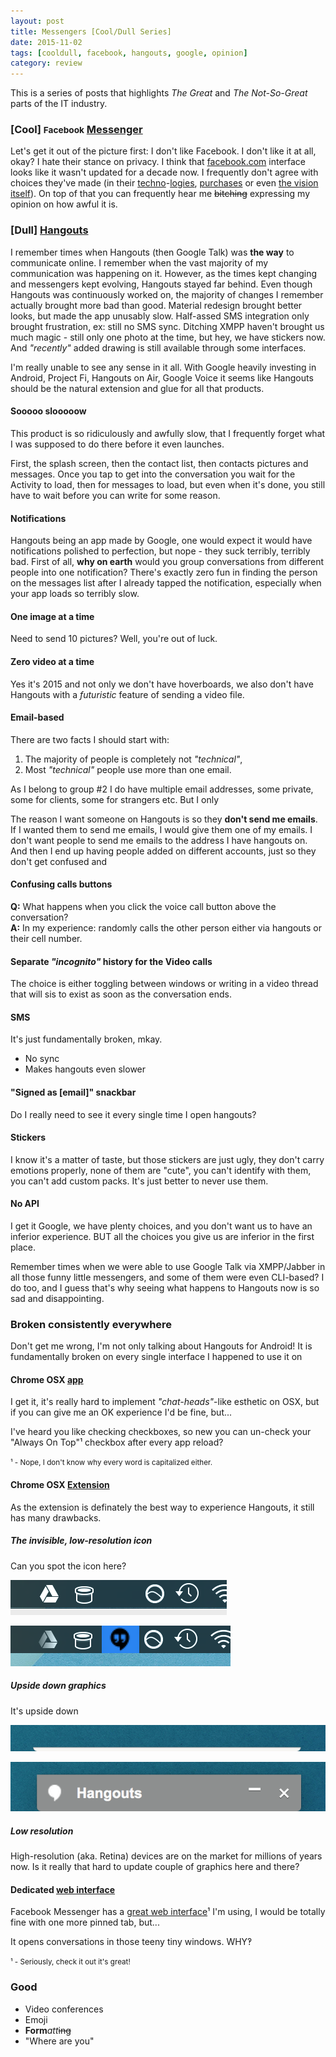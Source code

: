 ```yaml
---
layout: post
title: Messengers [Cool/Dull Series]
date: 2015-11-02
tags: [cooldull, facebook, hangouts, google, opinion]
category: review
---
```


This is a series of posts that highlights _The Great_ and _The Not-So-Great_ parts of the IT industry.

### [Cool] <small>Facebook</small> [Messenger][fb_web] <small>[<i class="mdi mdi-google-play"></i>][fb_play] [<i class="mdi mdi-apple"></i>][fb_apple]</small>

Let's get it out of the picture first: I don't like Facebook. I don't like it at all, okay? I hate their stance on privacy. I think that [facebook.com][fb] interface looks like it wasn't updated for a decade now. I frequently don't agree with choices they've made (in their [techno][hhvm]-[logies][react], [purchases][fb_buys_oculus] or even [the vision itself][fb_privacy]). On top of that you can frequently hear me ~~bitching~~ expressing my opinion on how awful it is.


### [Dull] [Hangouts][hangouts_web] <small>[<i class="mdi mdi-google-play"></i>][hangouts_play] [<i class="mdi mdi-apple"></i>][hangouts_apple] [<i class="mdi mdi-google-chrome"></i>][hangouts_app] [<i class="mdi mdi-google-chrome"></i>][hangouts_ext]</small>

I remember times when Hangouts (then Google Talk) was **the way** to communicate online. I remember when the vast majority of my communication was happening on it. However, as the times kept changing and messengers kept evolving, Hangouts stayed far behind. Even though Hangouts was continuously worked on, the majority of changes I remember actually brought more bad than good. Material redesign brought better looks, but made the app unusably slow. Half-assed SMS integration only brought frustration, ex: still no SMS sync. Ditching XMPP haven't brought us much magic - still only one photo at the time, but hey, we have stickers now. And _"recently"_ added drawing is still available through some interfaces.

I'm really unable to see any sense in it all. With Google heavily investing in Android, Project Fi, Hangouts on Air, Google Voice it seems like Hangouts should be the natural extension and glue for all that products.


#### Sooooo slooooow

This product is so ridiculously and awfully slow, that I frequently forget what I was supposed to do there before it even launches.

First, the splash screen, then the contact list, then contacts pictures and messages. Once you tap to get into the conversation you wait for the Activity to load, then for messages to load, but even when it's done, you still have to wait before you can write for some reason.


#### Notifications

Hangouts being an app made by Google, one would expect it would have notifications polished to perfection, but nope - they suck terribly, terribly bad. First of all, **why on earth** would you group conversations from different people into one notification? There's exactly zero fun in finding the person on the messages list after I already tapped the notification, especially when your app loads so terribly slow.


#### One image at a time

Need to send 10 pictures? Well, you're out of luck.


#### Zero video at a time

Yes it's 2015 and not only we don't have hoverboards, we also don't have Hangouts with a _futuristic_ feature of sending a video file.


#### Email-based

There are two facts I should start with:

1. The majority of people is completely not _"technical"_,
2. Most _"technical"_ people use more than one email.

As I belong to group #2 I do have multiple email addresses, some private, some for clients, some for strangers etc. But I only


The reason I want someone on Hangouts is so they **don't send me emails**. If I wanted them to send me emails, I would give them one of my emails. I don't want people to send me emails to the address I have hangouts on. And then I end up having people added on different accounts, just so they don't get confused and


#### Confusing calls buttons

**Q:** What happens when you click the voice call button above the conversation?<br>
**A:** In my experience: randomly calls the other person either via hangouts or their cell number.


#### Separate _"incognito"_ history for the Video calls

The choice is either toggling between windows or writing in a video thread that will sis to exist as soon as the conversation ends.


#### SMS

It's just fundamentally broken, mkay.

* No sync
* Makes hangouts even slower

#### "Signed as [email]" snackbar

Do I really need to see it every single time I open hangouts?


#### Stickers

I know it's a matter of taste, but those stickers are just ugly, they don't carry emotions properly, none of them are "cute", you can't identify with them, you can't add custom packs. It's just better to never use them.


#### No API

I get it Google, we have plenty choices, and you don't want us to have an inferior experience. BUT all the choices you give us are inferior in the first place.

Remember times when we were able to use Google Talk via XMPP/Jabber in all those funny little messengers, and some of them were even CLI-based? I do too, and I guess that's why seeing what happens to Hangouts now is so sad and disappointing.


### Broken consistently everywhere

Don't get me wrong, I'm not only talking about Hangouts for Android! It is fundamentally broken on every single interface I happened to use it on


#### Chrome OSX [app][hangouts_app]

I get it, it's really hard to implement _"chat-heads"_-like esthetic on OSX, but if you can give me an OK experience I'd be fine, but...

I've heard you like checking checkboxes, so new you can un-check your "Always On Top"¹ checkbox after every app reload?

<small>¹ - Nope, I don't know why every word is capitalized either.</small>


#### Chrome OSX [Extension][hangouts_ext]

As the extension is definately the best way to experience Hangouts, it still has many drawbacks.

##### The invisible, low-resolution icon

Can you spot the icon here?

![Hangouts icon the same color as Upper OSX bar](/post-content/messengers/hangouts-ext-invisible.png)

![Hangouts icon visible after selecting](/post-content/messengers/hangouts-ext-selected.png)

##### Upside down graphics

It's upside down

![](/post-content/messengers/hangouts-ext-hidden.png)

![](/post-content/messengers/hangouts-ext-peek.png)

##### Low resolution

High-resolution (aka. Retina) devices are on the market for millions of years now. Is it really that hard to update couple of graphics here and there?


#### Dedicated [web interface][hangouts_web]

Facebook Messenger has a [great web interface][fb_web]¹ I'm using, I would be totally fine with one more pinned tab, but...

It opens conversations in those teeny tiny windows. WHY‽

<small>¹ - Seriously, check it out it's great!</small>


### Good

* Video conferences
* Emoji
* **Form***att*~~ing~~
* "Where are you"


[fb]: https://facebook.com
[fb_web]: https://www.messenger.com
[fb_play]: https://play.google.com/store/apps/details?id=com.facebook.orca
[fb_apple]: https://itunes.apple.com/us/app/messenger/id454638411?mt=8
[hhvm]: http://hhvm.com/
[react]: https://facebook.github.io/react/
[fb_buys_oculus]: https://www.facebook.com/zuck/posts/10101319050523971
[fb_privacy]: http://www.theguardian.com/technology/2010/jan/11/facebook-privacy

[hangouts_app]: https://chrome.google.com/webstore/detail/google-hangouts/knipolnnllmklapflnccelgolnpehhpl?hl=en "Chrome App"
[hangouts_ext]: https://chrome.google.com/webstore/detail/google-hangouts/nckgahadagoaajjgafhacjanaoiihapd "Chrome Extension"
[hangouts_web]: https://hangouts.google.com/
[hangouts_play]: https://play.google.com/store/apps/details?id=com.google.android.talk
[hangouts_apple]: https://itunes.apple.com/us/app/hangouts/id643496868?mt=8
